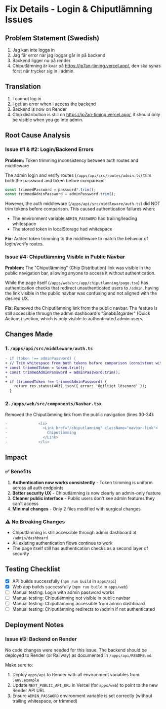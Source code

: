 # Fix Details - Login & Chiputlämning Issues

## Problem Statement (Swedish)
1. Jag kan inte logga in
2. Jag får error när jag loggar går in på backend
3. Backend ligger nu på render
4. Chiputlämning är kvar på https://jp7an-timing.vercel.app/, den ska synas först när trycker sig in i admin.

## Translation
1. I cannot log in
2. I get an error when I access the backend
3. Backend is now on Render
4. Chip distribution is still on https://jp7an-timing.vercel.app/, it should only be visible when you go into admin.

## Root Cause Analysis

### Issue #1 & #2: Login/Backend Errors
**Problem:** Token trimming inconsistency between auth routes and middleware

The admin login and verify routes (`/apps/api/src/routes/admin.ts`) trim both the password and token before comparison:
```typescript
const trimmedPassword = password?.trim();
const trimmedAdminPassword = adminPassword.trim();
```

However, the auth middleware (`/apps/api/src/middleware/auth.ts`) did NOT trim tokens before comparison. This caused authentication failures when:
- The environment variable `ADMIN_PASSWORD` had trailing/leading whitespace
- The stored token in localStorage had whitespace

**Fix:** Added token trimming to the middleware to match the behavior of login/verify routes.

### Issue #4: Chiputlämning Visible in Public Navbar
**Problem:** The "Chiputlämning" (Chip Distribution) link was visible in the public navigation bar, allowing anyone to access it without authentication.

While the page itself (`/apps/web/src/app/chiputlamning/page.tsx`) has authentication checks that redirect unauthenticated users to `/admin`, having the link visible in the public navbar was confusing and not aligned with the desired UX.

**Fix:** Removed the Chiputlämning link from the public navbar. The feature is still accessible through the admin dashboard's "Snabbåtgärder" (Quick Actions) section, which is only visible to authenticated admin users.

## Changes Made

### 1. `/apps/api/src/middleware/auth.ts`
```diff
- if (token !== adminPassword) {
+ // Trim whitespace from both tokens before comparison (consistent with admin routes)
+ const trimmedToken = token.trim();
+ const trimmedAdminPassword = adminPassword.trim();
+
+ if (trimmedToken !== trimmedAdminPassword) {
    return res.status(403).json({ error: 'Ogiltigt lösenord' });
  }
```

### 2. `/apps/web/src/components/Navbar.tsx`
Removed the Chiputlämning link from the public navigation (lines 30-34):
```diff
-              <li>
-                <Link href="/chiputlamning" className="navbar-link">
-                  Chiputlämning
-                </Link>
-              </li>
```

## Impact

### ✅ Benefits
1. **Authentication now works consistently** - Token trimming is uniform across all auth endpoints
2. **Better security UX** - Chiputlämning is now clearly an admin-only feature
3. **Cleaner public interface** - Public users don't see admin features they can't access
4. **Minimal changes** - Only 2 files modified with surgical changes

### ⚠️ No Breaking Changes
- Chiputlämning is still accessible through admin dashboard at `/admin/dashboard`
- All existing authentication flows continue to work
- The page itself still has authentication checks as a second layer of security

## Testing Checklist

- [x] API builds successfully (`npm run build` in `apps/api`)
- [x] Web app builds successfully (`npm run build` in `apps/web`)
- [ ] Manual testing: Login with admin password works
- [ ] Manual testing: Chiputlämning not visible in public navbar
- [ ] Manual testing: Chiputlämning accessible from admin dashboard
- [ ] Manual testing: Chiputlámning redirects to /admin if not authenticated

## Deployment Notes

### Issue #3: Backend on Render
No code changes were needed for this issue. The backend should be deployed to Render (or Railway) as documented in `/apps/api/README.md`. 

Make sure to:
1. Deploy `apps/api` to Render with all environment variables from `.env.example`
2. Update `NEXT_PUBLIC_API_URL` in Vercel (for `apps/web`) to point to the new Render API URL
3. Ensure `ADMIN_PASSWORD` environment variable is set correctly (without trailing whitespace, or trimmed)
